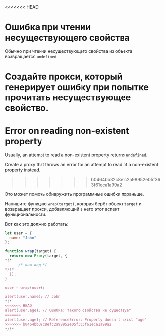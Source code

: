 <<<<<<< HEAD
# Ошибка при чтении несуществующего свойства

Обычно при чтении несуществующего свойства из объекта возвращается `undefined`.

Создайте прокси, который генерирует ошибку при попытке прочитать несуществующее свойство.
=======
# Error on reading non-existent property

Usually, an attempt to read a non-existent property returns `undefined`.

Create a proxy that throws an error for an attempt to read of a non-existent property instead.
>>>>>>> b0464bb32c8efc2a98952e05f363f61eca1a99a2

Это может помочь обнаружить программные ошибки пораньше.

Напишите функцию `wrap(target)`, которая берёт объект `target` и возвращает прокси, добавляющий в него этот аспект функциональности.

Вот как это должно работать:

```js
let user = {
  name: "John"
};

function wrap(target) {
  return new Proxy(target, {
*!*
      /* ваш код */
*/!*
  });
}

user = wrap(user);

alert(user.name); // John
*!*
<<<<<<< HEAD
alert(user.age); // Ошибка: такого свойства не существует
=======
alert(user.age); // ReferenceError: Property doesn't exist "age"
>>>>>>> b0464bb32c8efc2a98952e05f363f61eca1a99a2
*/!*
```
